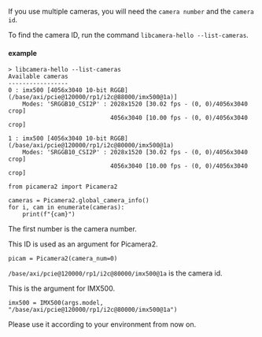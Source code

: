 If you use multiple cameras, you will need the ``camera number`` and  the ``camera id``.

To find the camera ID, run the command ``libcamera-hello --list-cameras``.

#### example
```
> libcamera-hello --list-cameras
Available cameras
-----------------
0 : imx500 [4056x3040 10-bit RGGB] (/base/axi/pcie@120000/rp1/i2c@88000/imx500@1a)]
    Modes: 'SRGGB10_CSI2P' : 2028x1520 [30.02 fps - (0, 0)/4056x3040 crop]
                             4056x3040 [10.00 fps - (0, 0)/4056x3040 crop]

1 : imx500 [4056x3040 10-bit RGGB] (/base/axi/pcie@120000/rp1/i2c@80000/imx500@1a)
    Modes: 'SRGGB10_CSI2P' : 2028x1520 [30.02 fps - (0, 0)/4056x3040 crop]
                             4056x3040 [10.00 fps - (0, 0)/4056x3040 crop]
```

```
from picamera2 import Picamera2

cameras = Picamera2.global_camera_info()
for i, cam in enumerate(cameras):
    print(f"{cam}")
```


The first number is the camera number.

This ID is used as an argument for Picamera2.

```
picam = Picamera2(camera_num=0)
```

``/base/axi/pcie@120000/rp1/i2c@80000/imx500@1a`` is the camera id.

This is the argument for IMX500.

```
imx500 = IMX500(args.model, "/base/axi/pcie@120000/rp1/i2c@80000/imx500@1a")
```

Please use it according to your environment from now on.
